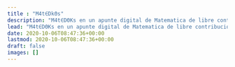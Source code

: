 ```yaml
---
title : "M4t∈DkΘs"
description: "M4t∈DΘKs en un apunte digital de Matematica de libre contribucion para el uso, primariamente, en OMA (Olimipiada Matematica Argentina)"
lead: "M4t∈DΘKs en un apunte digital de Matematica de libre contribucion para el uso, primariamente, en OMA (Olimipiada Matematica Argentina)"
date: 2020-10-06T08:47:36+00:00
lastmod: 2020-10-06T08:47:36+00:00
draft: false
images: []
---
```

